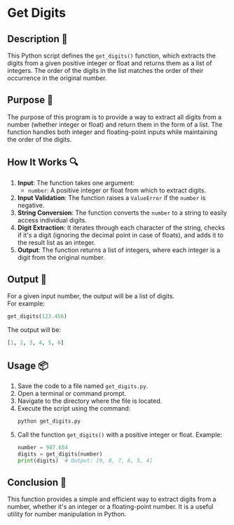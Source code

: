 # Get Digits

## Description 📝

This Python script defines the `get_digits()` function, which extracts the digits from a given positive integer or float and returns them as a list of integers.
The order of the digits in the list matches the order of their occurrence in the original number.

## Purpose 🎯

The purpose of this program is to provide a way to extract all digits from a number (whether integer or float) and return them in the form of a list.
The function handles both integer and floating-point inputs while maintaining the order of the digits.

## How It Works 🔍

1. **Input**: The function takes one argument:
    - `number`: A positive integer or float from which to extract digits.
2. **Input Validation**: The function raises a `ValueError` if the `number` is negative.
3. **String Conversion**: The function converts the `number` to a string to easily access individual digits.
4. **Digit Extraction**: It iterates through each character of the string, checks if it's a digit (ignoring the decimal point in case of floats), and adds it to the result list as an integer.
5. **Output**: The function returns a list of integers, where each integer is a digit from the original number.

## Output 📜

For a given input number, the output will be a list of digits.  
For example:

```python
get_digits(123.456)
```

The output will be:

```python
[1, 2, 3, 4, 5, 6]
```

## Usage 📦

1. Save the code to a file named `get_digits.py`.
2. Open a terminal or command prompt.
3. Navigate to the directory where the file is located.
4. Execute the script using the command:
    ```python
    python get_digits.py
    ```
5. Call the function `get_digits()` with a positive integer or float.
   Example:
    ```python
    number = 987.654
    digits = get_digits(number)
    print(digits)  # Output: [9, 8, 7, 6, 5, 4]
    ```

## Conclusion 🚀

This function provides a simple and efficient way to extract digits from a number, whether it's an integer or a floating-point number.
It is a useful utility for number manipulation in Python.
